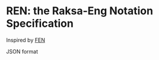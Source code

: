 # REN: the Raksa-Eng Notation Specification

Inspired by [FEN](https://en.wikipedia.org/wiki/Forsyth%E2%80%93Edwards_Notation)

JSON format
